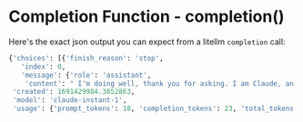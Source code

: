 # Completion Function - completion()
Here's the exact json output you can expect from a litellm `completion` call:

```python
{'choices': [{'finish_reason': 'stop',
   'index': 0,
   'message': {'role': 'assistant',
    'content': " I'm doing well, thank you for asking. I am Claude, an AI assistant created by Anthropic."}}],
 'created': 1691429984.3852863,
 'model': 'claude-instant-1',
 'usage': {'prompt_tokens': 18, 'completion_tokens': 23, 'total_tokens': 41}}
```
